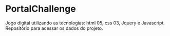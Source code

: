 # PortalChallenge
Jogo digital utilizando as tecnologias: html 05, css 03, Jquery e Javascript. Repositório para acessar os dados do projeto.

